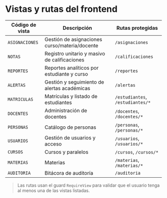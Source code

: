 # Vistas y rutas del frontend

| Código de vista | Descripción | Rutas protegidas |
| --- | --- | --- |
| `ASIGNACIONES` | Gestión de asignaciones curso/materia/docente | `/asignaciones` |
| `NOTAS` | Registro unitario y masivo de calificaciones | `/calificaciones` |
| `REPORTES` | Reportes analíticos por estudiante y curso | `/reportes` |
| `ALERTAS` | Gestión y seguimiento de alertas académicas | `/alertas` |
| `MATRICULAS` | Matrículas y listado de estudiantes | `/estudiantes`, `/estudiantes/*` |
| `DOCENTES` | Administración de docentes | `/docentes`, `/docentes/*` |
| `PERSONAS` | Catálogo de personas | `/personas`, `/personas/*` |
| `USUARIOS` | Gestión de usuarios y acceso | `/usuarios`, `/usuarios/*` |
| `CURSOS` | Cursos y paralelos | `/cursos`, `/cursos/*` |
| `MATERIAS` | Materias | `/materias`, `/materias/*` |
| `AUDITORIA` | Bitácora de auditoría | `/auditoria` |

> Las rutas usan el guard `RequireView` para validar que el usuario tenga al menos una de las vistas listadas.


